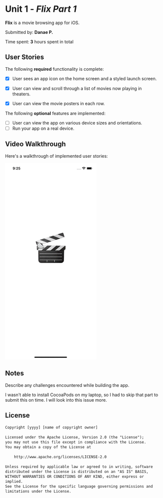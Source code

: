 # Unit 1 - *Flix Part 1*

**Flix** is a movie browsing app for iOS.

Submitted by: **Danae P.**

Time spent: **3** hours spent in total

## User Stories

The following **required** functionality is complete:

* [x] User sees an app icon on the home screen and a styled launch screen.
* [x] User can view and scroll through a list of movies now playing in theaters.
* [x] User can view the movie posters in each row.


The following **optional** features are implemented:

* [ ] User can view the app on various device sizes and orientations.
* [ ] Run your app on a real device.

## Video Walkthrough

Here's a walkthrough of implemented user stories:

![](https://github.com/danae678/Flix/blob/main/Flix.gif)


## Notes

Describe any challenges encountered while building the app.

I wasn't able to install CocoaPods on my laptop, so I had to skip that part to submit this on time. I will look into this issue more.

## License

    Copyright [yyyy] [name of copyright owner]

    Licensed under the Apache License, Version 2.0 (the "License");
    you may not use this file except in compliance with the License.
    You may obtain a copy of the License at

        http://www.apache.org/licenses/LICENSE-2.0

    Unless required by applicable law or agreed to in writing, software
    distributed under the License is distributed on an "AS IS" BASIS,
    WITHOUT WARRANTIES OR CONDITIONS OF ANY KIND, either express or implied.
    See the License for the specific language governing permissions and
    limitations under the License.

